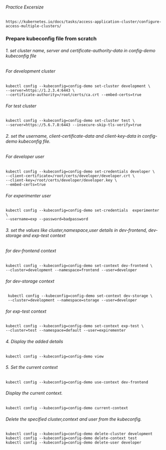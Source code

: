 ###### Practice Excersize 
    https://kubernetes.io/docs/tasks/access-application-cluster/configure-access-multiple-clusters/

### Prepare kubeconfig file from scratch 

###### 1. set cluster name, server and certificate-authority-data in config-demo kubeconfig file
###### For development cluster
    kubectl config --kubeconfig=config-demo set-cluster development \
    --server=https://1.2.3.4:6443 \
    --certificate-authority=/root/certs/ca.crt --embed-certs=true
###### For test cluster
    kubectl config --kubeconfig=config-demo set-cluster test \ 
    --server=https://5.6.7.8:6443 --insecure-skip-tls-verify=true
###### 2. set the username, client-certificate-data and client-key-data in config-demo kubeconfig file. 
###### For developer user
    kubectl config --kubeconfig=config-demo set-credentials developer \
    --client-certificate=/root/certs/developer/developer.crt \
    --client-key=/root/certs/developer/developer.key \
    --embed-certs=true

###### For experimenter user
    kubectl config --kubeconfig=config-demo set-credentials  experimenter \
    --username=exp --password=badpassword
###### 3. set the values like cluster,namespace,user details in dev-frontend, dev-storage and exp-test context    
###### for dev-frontend context
    kubectl config --kubeconfig=config-demo set-context dev-frontend \ 
    --cluster=development --namespace=frontend --user=developer
###### for dev-storage context
     kubectl config --kubeconfig=config-demo set-context dev-storage \ 
     --cluster=development --namespace=storage --user=developer
###### for exp-test context
    kubectl config --kubeconfig=config-demo set-context exp-test \
    --cluster=test --namespace=default --user=expirementer
###### 4. Display the added details
    kubectl config --kubeconfig=config-demo view 
###### 5. Set the current context 
    kubectl config --kubeconfig=config-demo use-context dev-frontend
        
    
###### Display the current context. 
    kubectl config --kubeconfig=config-demo current-context
###### Delete the specified cluster,context and user from the kubeconfig.
    kubectl config --kubeconfig=config-demo delete-cluster development
    kubectl config --kubeconfig=config-demo delete-context test
    kubectl config --kubeconfig=config-demo delete-user developer
    
